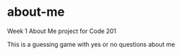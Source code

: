 # about-me
Week 1 About Me project for Code 201

This is a guessing game with yes or no questions about me
